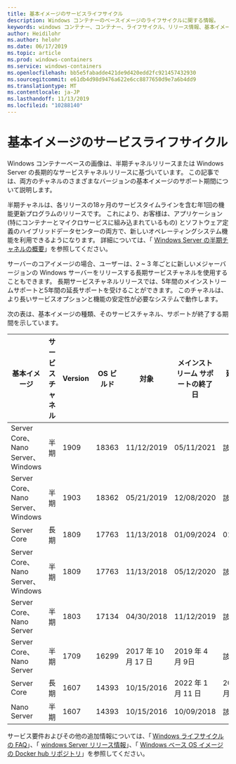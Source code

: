 ```yaml
---
title: 基本イメージのサービスライフサイクル
description: Windows コンテナーのベースイメージのライフサイクルに関する情報。
keywords: windows コンテナー、コンテナー、ライフサイクル、リリース情報、基本イメージ、コンテナーベースイメージ
author: Heidilohr
ms.author: helohr
ms.date: 06/17/2019
ms.topic: article
ms.prod: windows-containers
ms.service: windows-containers
ms.openlocfilehash: bb5e5fabadde421de9d420edd2fc921457432930
ms.sourcegitcommit: e61db4d98d9476a622e6cc8877650d9e7a6b4dd9
ms.translationtype: MT
ms.contentlocale: ja-JP
ms.lasthandoff: 11/13/2019
ms.locfileid: "10288140"
---
```

# <a name="base-image-servicing-lifecycles"></a>基本イメージのサービスライフサイクル

Windows コンテナーベースの画像は、半期チャネルリリースまたは Windows Server の長期的なサービスチャネルリリースに基づいています。 この記事では、両方のチャネルのさまざまなバージョンの基本イメージのサポート期間について説明します。

半期チャネルは、各リリースの18ヶ月のサービスタイムラインを含む年1回の機能更新プログラムのリリースです。 これにより、お客様は、アプリケーション (特にコンテナーとマイクロサービスに組み込まれているもの) とソフトウェア定義のハイブリッドデータセンターの両方で、新しいオペレーティングシステム機能を利用できるようになります。 詳細については、「 [Windows Server の半期チャネルの概要](https://docs.microsoft.com/windows-server/get-started/semi-annual-channel-overview)」を参照してください。

サーバーのコアイメージの場合、ユーザーは、2 ~ 3 年ごとに新しいメジャーバージョンの Windows サーバーをリリースする長期サービスチャネルを使用することもできます。 長期サービスチャネルリリースでは、5年間のメインストリームサポートと5年間の延長サポートを受けることができます。 このチャネルは、より長いサービスオプションと機能の安定性が必要なシステムで動作します。

次の表は、基本イメージの種類、そのサービスチャネル、サポートが終了する期間を示しています。

|基本イメージ                       |サービス チャネル|Version|OS ビルド|対象|メインストリーム サポートの終了日|延長サポート日|
|---------------------------------|-----------------|-------|--------|------------|---------------------------|---------------------|
|Server Core、Nano Server、Windows|半期      |1909   |18363   |11/12/2019  |05/11/2021                 |該当せず                  |
|Server Core、Nano Server、Windows|半期      |1903   |18362   |05/21/2019  |12/08/2020                 |該当せず                  |
|Server Core                      |長期        |1809   |17763   |11/13/2018  |01/09/2024                 |01/09/2029           |
|Server Core、Nano Server、Windows|半期      |1809   |17763   |11/13/2018  |05/12/2020                 |該当せず                  |
|Server Core、Nano Server         |半期      |1803   |17134   |04/30/2018  |11/12/2019                 |該当せず                  |
|Server Core、Nano Server         |半期      |1709   |16299   |2017 年 10 月 17 日  |2019 年 4 月 9日                 |該当なし                  |
|Server Core                      |長期        |1607   |14393   |10/15/2016  |2022 年 1 月 11 日                 |2027 年 1 月 11 日           |
|Nano Server                      |半期      |1607   |14393   |10/15/2016  |10/09/2018                 |該当せず                  |

サービス要件およびその他の追加情報については、「 [Windows ライフサイクルの FAQ](https://support.microsoft.com/help/18581/lifecycle-faq-windows-products)」、「 [windows Server リリース情報](https://docs.microsoft.com/windows-server/get-started/windows-server-release-info)」、「 [Windows ベース OS イメージの Docker hub リポジトリ](https://hub.docker.com/_/microsoft-windows-base-os-images)」を参照してください。
